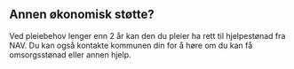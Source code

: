## Annen økonomisk støtte?

Ved pleiebehov lenger enn 2 år kan den du pleier ha rett til hjelpestønad fra NAV. Du kan også kontakte kommunen din for å høre om du kan få omsorgsstønad eller annen hjelp.
